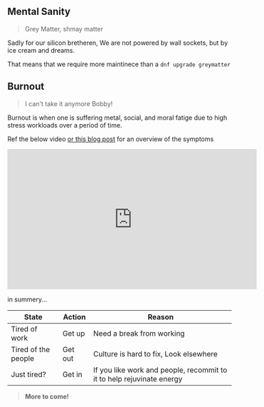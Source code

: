 ## Mental Sanity

> Grey Matter, shmay matter

Sadly for our silicon bretheren, We are not powered by wall sockets, but by ice cream and dreams.

That means that we require more maintinece than a `dnf upgrade greymatter`


## Burnout
> I can't take it anymore Bobby!

Burnout is when one is suffering metal, social, and moral fatige due to high stress workloads over a period of time.

Ref the below video [or this blog post](https://www.redhat.com/sysadmin/burnout-and-getting-past-it) for an overview of the symptoms

<iframe width="560" height="315" src="https://www.youtube.com/embed/hrdUJwfazJY" frameborder="0" allow="accelerometer; autoplay; encrypted-media; gyroscope; picture-in-picture" allowfullscreen></iframe>

in summery...

| State               | Action  | Reason                                                                |
| ------------------- | ------- | --------------------------------------------------------------------- |
| Tired of work       | Get up  | Need a break from working                                             |
| Tired of the people | Get out | Culture is hard to fix, Look elsewhere                                |
| Just tired?         | Get in  | If you like work and people, recommit to it to help rejuvinate energy |



> **More to come!**